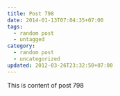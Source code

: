 ```yaml
---
title: Post 798
date: 2014-01-13T07:04:35+07:00
tags:
  - random post
  - untagged
category:
  - random post
  - uncategorized
updated: 2012-03-26T23:32:50+07:00
---
```

This is content of post 798